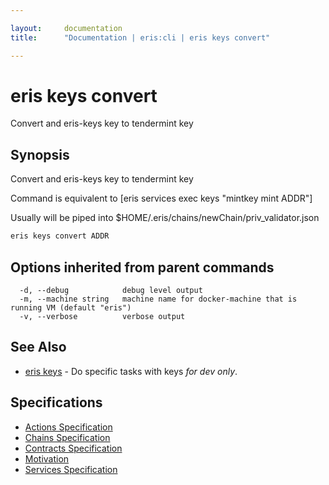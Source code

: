 ```yaml
---

layout:     documentation
title:      "Documentation | eris:cli | eris keys convert"

---
```


# eris keys convert

Convert and eris-keys key to tendermint key

## Synopsis

Convert and eris-keys key to tendermint key

Command is equivalent to [eris services exec keys "mintkey mint ADDR"]

Usually will be piped into $HOME/.eris/chains/newChain/priv_validator.json

```bash
eris keys convert ADDR
```

## Options inherited from parent commands

```
  -d, --debug            debug level output
  -m, --machine string   machine name for docker-machine that is running VM (default "eris")
  -v, --verbose          verbose output
```

## See Also

* [eris keys](https://docs.erisindustries.com/documentation/eris-cli/0.11.3/eris_keys/)	 - Do specific tasks with keys *for dev only*.

## Specifications

* [Actions Specification](https://docs.erisindustries.com/documentation/eris-cli/0.11.3/actions_specification/)
* [Chains Specification](https://docs.erisindustries.com/documentation/eris-cli/0.11.3/chains_specification/)
* [Contracts Specification](https://docs.erisindustries.com/documentation/eris-cli/0.11.3/contracts_specification/)
* [Motivation](https://docs.erisindustries.com/documentation/eris-cli/0.11.3/motivation/)
* [Services Specification](https://docs.erisindustries.com/documentation/eris-cli/0.11.3/services_specification/)

